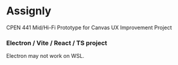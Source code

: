# Assignly

CPEN 441 Mid/Hi-Fi Prototype for Canvas UX Improvement Project
### Electron / Vite / React / TS project

Electron may not work on WSL. 
